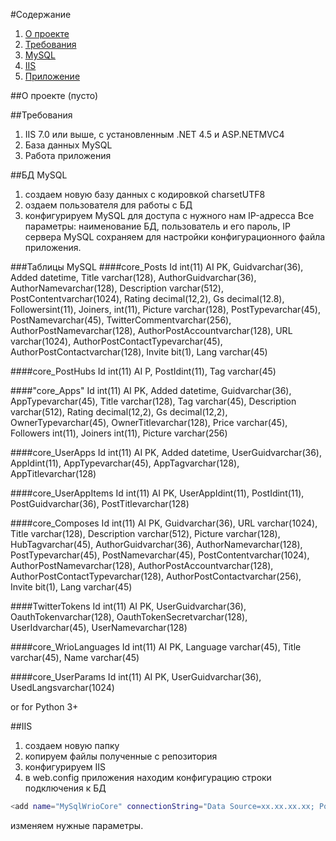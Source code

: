 #Содержание

1. [О проекте](http://wrio.webrunes.com/wiki/ru/hash)
2. [Требования](http://wrio.webrunes.com/wiki/ru/hash)
3. [MySQL](http://wrio.webrunes.com/wiki/ru/hash)
3. [IIS](http://wrio.webrunes.com/wiki/ru/hash)
4. [Приложение](http://wrio.webrunes.com/wiki/ru/hash)

##О проекте
(пусто)

##Требования
1.	IIS 7.0 или выше, с установленным .NET 4.5 и ASP.NETMVC4
2.	База данных MySQL
3.	Работа приложения

##БД MySQL
1.	создаем новую базу данных с кодировкой charsetUTF8
2.	оздаем пользователя для работы с БД
3.	конфигурируем MySQL для доступа с нужного нам IP-адресса
Все параметры: наименование БД, пользователь и его пароль, IP сервера MySQL сохраняем для настройки конфигурационного файла приложения.

###Таблицы MySQL
####core_Posts
Id int(11) AI PK, Guidvarchar(36), Added datetime, Title varchar(128), AuthorGuidvarchar(36), AuthorNamevarchar(128), Description varchar(512), PostContentvarchar(1024), Rating  decimal(12,2), Gs decimal(12.8), Followersint(11), Joiners, int(11), Picture varchar(128), PostTypevarchar(45), PostNamevarchar(45), TwitterCommentvarchar(256), AuthorPostNamevarchar(128), AuthorPostAccountvarchar(128), URL varchar(1024), AuthorPostContactTypevarchar(45), AuthorPostContactvarchar(128), Invite  bit(1), Lang varchar(45)

####core_PostHubs
Id int(11) AI P, PostIdint(11), Tag varchar(45)

####"core_Apps"
Id int(11) AI PK, Added datetime, Guidvarchar(36), AppTypevarchar(45), Title varchar(128), Tag varchar(45), Description varchar(512), Rating  decimal(12,2), Gs decimal(12,2), OwnerTypevarchar(45), OwnerTitlevarchar(128), Price varchar(45), Followers int(11), Joiners int(11), Picture varchar(256)

####core_UserApps
Id int(11) AI PK, Added datetime, UserGuidvarchar(36), AppIdint(11), AppTypevarchar(45), AppTagvarchar(128), AppTitlevarchar(128)

####core_UserAppItems
Id int(11) AI PK, UserAppIdint(11), PostIdint(11), PostGuidvarchar(36), PostTitlevarchar(128)

####core_Composes
Id int(11) AI PK, Guidvarchar(36), URL varchar(1024), Title varchar(128), Description varchar(512), Picture varchar(128), HubTagvarchar(45), AuthorGuidvarchar(36), AuthorNamevarchar(128), PostTypevarchar(45), PostNamevarchar(45), PostContentvarchar(1024), AuthorPostNamevarchar(128), AuthorPostAccountvarchar(128), AuthorPostContactTypevarchar(128), AuthorPostContactvarchar(256), Invite  bit(1), Lang varchar(45)

####TwitterTokens
Id int(11) AI PK, UserGuidvarchar(36), OauthTokenvarchar(128), OauthTokenSecretvarchar(128), UserIdvarchar(45), UserNamevarchar(128)

####core_WrioLanguages
Id int(11) AI PK, Language varchar(45), Title varchar(45), Name varchar(45)

####core_UserParams
Id int(11) AI PK, UserGuidvarchar(36), UsedLangsvarchar(1024)

or for Python 3+

##IIS
1.	cоздаем новую папку
2.	копируем файлы полученные с репозитория
3.	конфигурируем IIS
4.	в web.config приложения находим конфигурацию строки подключения к БД

```bash
<add name="MySqlWrioCore" connectionString="Data Source=xx.xx.xx.xx; Port=3306; Database=db_name; uid=xxxxxx; pwd=xxxxxxxxxxx;" providerName="MySql.Data.MySqlClient" />
```


изменяем нужные параметры.


